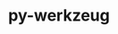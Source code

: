 ---
title: "py-werkzeug"
layout: cache
categories: [package, develop-2024-11-17]
meta: {"versions": ["3.0.4"], "compilers": ["apple-clang@=15.0.0", "gcc@=11.4.0", "gcc@=13.2.0"], "oss": ["ubuntu22.04", "ubuntu24.04", "ventura"], "platforms": ["darwin", "linux"], "targets": ["aarch64", "neoverse_v1", "x86_64_v3"], "stacks": ["e4s", "e4s-neoverse_v1", "ml-darwin-aarch64-mps", "ml-linux-aarch64-cpu", "ml-linux-aarch64-cuda", "ml-linux-x86_64-cpu", "ml-linux-x86_64-cuda", "ml-linux-x86_64-rocm", "root"], "num_specs": 7, "num_specs_by_stack": {"root": 7, "ml-darwin-aarch64-mps": 1, "e4s-neoverse_v1": 1, "e4s": 1, "ml-linux-aarch64-cpu": 2, "ml-linux-aarch64-cuda": 2, "ml-linux-x86_64-cpu": 2, "ml-linux-x86_64-cuda": 2, "ml-linux-x86_64-rocm": 2}}
spec_details: [{"hash": "ylnazpl7ux6rcsnubc3amtkooctuzura", "compiler": "apple-clang@=15.0.0", "versions": ["3.0.4"], "os": "ventura", "platform": "darwin", "target": "aarch64", "variants": ["build_system=python_pip"], "stacks": ["root", "ml-darwin-aarch64-mps"], "size": "-", "tarball": "https://binaries.spack.io/develop-2024-11-17/build_cache/darwin-ventura-aarch64/apple-clang-15.0.0/py-werkzeug-3.0.4/darwin-ventura-aarch64-apple-clang-15.0.0-py-werkzeug-3.0.4-ylnazpl7ux6rcsnubc3amtkooctuzura.spack"}, {"hash": "as6av4gjon2ztfkxuk5iepwluj2f576f", "compiler": "gcc@=11.4.0", "versions": ["3.0.4"], "os": "ubuntu22.04", "platform": "linux", "target": "neoverse_v1", "variants": ["build_system=python_pip"], "stacks": ["root", "e4s-neoverse_v1"], "size": "-", "tarball": "https://binaries.spack.io/develop-2024-11-17/build_cache/linux-ubuntu22.04-neoverse_v1/gcc-11.4.0/py-werkzeug-3.0.4/linux-ubuntu22.04-neoverse_v1-gcc-11.4.0-py-werkzeug-3.0.4-as6av4gjon2ztfkxuk5iepwluj2f576f.spack"}, {"hash": "ybosp65qxfeltx65j2jvbnrqz7nwfvth", "compiler": "gcc@=11.4.0", "versions": ["3.0.4"], "os": "ubuntu22.04", "platform": "linux", "target": "x86_64_v3", "variants": ["build_system=python_pip"], "stacks": ["root", "e4s"], "size": "-", "tarball": "https://binaries.spack.io/develop-2024-11-17/build_cache/linux-ubuntu22.04-x86_64_v3/gcc-11.4.0/py-werkzeug-3.0.4/linux-ubuntu22.04-x86_64_v3-gcc-11.4.0-py-werkzeug-3.0.4-ybosp65qxfeltx65j2jvbnrqz7nwfvth.spack"}, {"hash": "y3igrygdblggr35oup6li7ztpsqlc6kg", "compiler": "gcc@=13.2.0", "versions": ["3.0.4"], "os": "ubuntu24.04", "platform": "linux", "target": "aarch64", "variants": ["build_system=python_pip"], "stacks": ["root", "ml-linux-aarch64-cpu", "ml-linux-aarch64-cuda"], "size": "-", "tarball": "https://binaries.spack.io/develop-2024-11-17/build_cache/linux-ubuntu24.04-aarch64/gcc-13.2.0/py-werkzeug-3.0.4/linux-ubuntu24.04-aarch64-gcc-13.2.0-py-werkzeug-3.0.4-y3igrygdblggr35oup6li7ztpsqlc6kg.spack"}, {"hash": "qyuvunutscycehakx6blehfwyxjnf7p5", "compiler": "gcc@=13.2.0", "versions": ["3.0.4"], "os": "ubuntu24.04", "platform": "linux", "target": "aarch64", "variants": ["build_system=python_pip"], "stacks": ["root", "ml-linux-aarch64-cpu", "ml-linux-aarch64-cuda"], "size": "-", "tarball": "https://binaries.spack.io/develop-2024-11-17/build_cache/linux-ubuntu24.04-aarch64/gcc-13.2.0/py-werkzeug-3.0.4/linux-ubuntu24.04-aarch64-gcc-13.2.0-py-werkzeug-3.0.4-qyuvunutscycehakx6blehfwyxjnf7p5.spack"}, {"hash": "yuojcuxjtlg3xgtew7ezox7bt4t26fqn", "compiler": "gcc@=13.2.0", "versions": ["3.0.4"], "os": "ubuntu24.04", "platform": "linux", "target": "x86_64_v3", "variants": ["build_system=python_pip"], "stacks": ["root", "ml-linux-x86_64-cpu", "ml-linux-x86_64-cuda", "ml-linux-x86_64-rocm"], "size": "-", "tarball": "https://binaries.spack.io/develop-2024-11-17/build_cache/linux-ubuntu24.04-x86_64_v3/gcc-13.2.0/py-werkzeug-3.0.4/linux-ubuntu24.04-x86_64_v3-gcc-13.2.0-py-werkzeug-3.0.4-yuojcuxjtlg3xgtew7ezox7bt4t26fqn.spack"}, {"hash": "ym3nshbxbznemdlul7vujvfmvmyxqau5", "compiler": "gcc@=13.2.0", "versions": ["3.0.4"], "os": "ubuntu24.04", "platform": "linux", "target": "x86_64_v3", "variants": ["build_system=python_pip"], "stacks": ["root", "ml-linux-x86_64-cpu", "ml-linux-x86_64-cuda", "ml-linux-x86_64-rocm"], "size": "-", "tarball": "https://binaries.spack.io/develop-2024-11-17/build_cache/linux-ubuntu24.04-x86_64_v3/gcc-13.2.0/py-werkzeug-3.0.4/linux-ubuntu24.04-x86_64_v3-gcc-13.2.0-py-werkzeug-3.0.4-ym3nshbxbznemdlul7vujvfmvmyxqau5.spack"}]
---